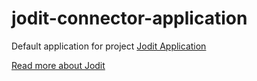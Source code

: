 # jodit-connector-application

Default application for project [Jodit Application](https://github.com/xdan/jodit-connectors)

[Read more about Jodit](https://xdsoft.net/jodit/)


